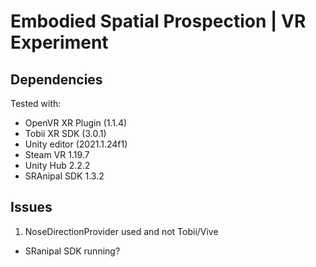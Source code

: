# Embodied Spatial Prospection | VR Experiment

## Dependencies

Tested with:

- OpenVR XR Plugin (1.1.4)
- Tobii XR SDK (3.0.1)
- Unity editor (2021.1.24f1)
- Steam VR 1.19.7
- Unity Hub 2.2.2
- SRAnipal SDK 1.3.2

## Issues

1. NoseDirectionProvider used and not Tobii/Vive

* SRanipal SDK running?